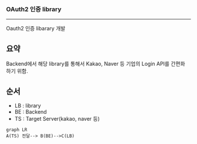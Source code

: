### OAuth2 인증 library
***

Oauth2 인증 libarary 개발

## 요약
Backend에서 해당 library를 통해서 Kakao, Naver 등 기업의 Login API를 간편화 하기 위함.

## 순서

* LB : library
* BE : Backend
* TS : Target Server(kakao, naver 등)

```mermaid
graph LR
A(TS) 전달--> B(BE)-->C(LB)
```
